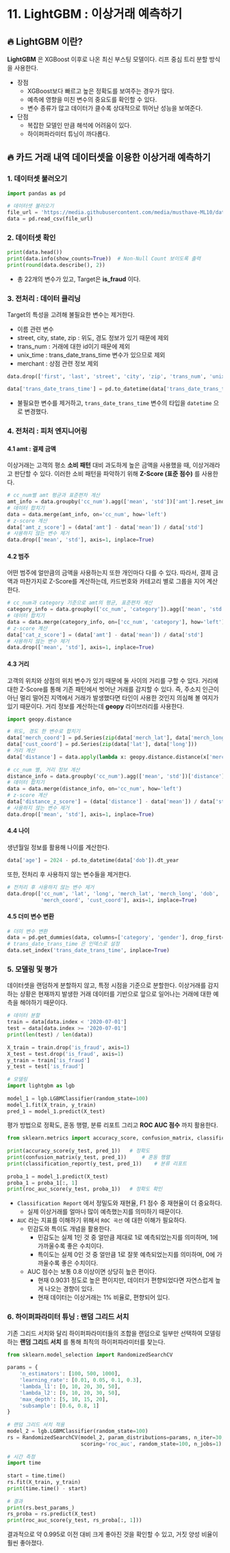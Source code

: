 # 11. LightGBM : 이상거래 예측하기

## 🔥 LightGBM 이란?

**LightGBM** 은 XGBoost 이후로 나온 최신 부스팅 모델이다.
리프 중심 트리 분할 방식을 사용한다.

- 장점
	- XGBoost보다 빠르고 높은 정확도를 보여주는 경우가 많다.
	- 예측에 영향을 미친 변수의 중요도를 확인할 수 있다.
	- 변수 종류가 많고 데이터가 클수록 상대적으로 뛰어난 성능을 보여준다.
- 단점
	- 복잡한 모델인 만큼 해석에 어려움이 있다.
	- 하이퍼파라미터 튜닝이 까다롭다.

## 🔥 카드 거래 내역 데이터셋을 이용한 이상거래 예측하기

### 1. 데이터셋 불러오기

```python
import pandas as pd
  
# 데이터셋 불러오기  
file_url = 'https://media.githubusercontent.com/media/musthave-ML10/data_source/main/fraud.csv'  
data = pd.read_csv(file_url)
```

### 2. 데이터셋 확인

```python
print(data.head())  
print(data.info(show_counts=True))  # Non-Null Count 보이도록 출력  
print(round(data.describe(), 2))
```

- 총 22개의 변수가 있고, Target은 **is_fraud** 이다.

### 3. 전처리 : 데이터 클리닝

Target의 특성을 고려해 불필요한 변수는 제거한다.
- 이름 관련 변수
- street, city, state, zip : 위도, 경도 정보가 있기 때문에 제외
- trans_num : 거래에 대한 id이기 때문에 제외
- unix_time : trans_date_trans_time 변수가 있으므로 제외
- merchant : 상점 관련 정보 제외

```python
data.drop(['first', 'last', 'street', 'city', 'zip', 'trans_num', 'unix_time', 'job', 'merchant'], axis=1, inplace=True)  

data['trans_date_trans_time'] = pd.to_datetime(data['trans_date_trans_time'])
```

- 불필요한 변수를 제거하고, `trans_date_trans_time` 변수의 타입을 `datetime` 으로 변경했다.

### 4. 전처리 : 피처 엔지니어링

#### 4.1 amt : 결제 금액

이상거래는 고객의 평소 **소비 패턴** 대비 과도하게 높은 금액을 사용했을 때, 이상거래라고 판단할 수 있다.
이러한 소비 패턴을 파악하기 위해 **Z-Score (표준 점수)** 를 사용한다.

```python
# cc_num별 amt 평균과 표준편차 계산
amt_info = data.groupby('cc_num').agg(['mean', 'std'])['amt'].reset_index()
# 데이터 합치기
data = data.merge(amt_info, on='cc_num', how='left')  
# z-score 계산  
data['amt_z_score'] = (data['amt'] - data['mean']) / data['std']
# 사용하지 않는 변수 제거
data.drop(['mean', 'std'], axis=1, inplace=True)
```

#### 4.2 범주

어떤 범주에 얼만큼의 금액을 사용하는지 또한 개인마다 다를 수 있다.
따라서, 결제 금액과 마찬가지로 Z-Score를 계산하는데, 카드번호와 카테고리 별로 그룹을 지어 계산한다.

```python
# cc_num과 category 기준으로 amt의 평균, 표준편차 계산  
category_info = data.groupby(['cc_num', 'category']).agg(['mean', 'std'])['amt'].reset_index()
# 데이터 합치기
data = data.merge(category_info, on=['cc_num', 'category'], how='left')
# z-score 계산  
data['cat_z_score'] = (data['amt'] - data['mean']) / data['std']
# 사용하지 않는 변수 제거
data.drop(['mean', 'std'], axis=1, inplace=True)   
```

#### 4.3 거리

고객의 위치와 상점의 위치 변수가 있기 때문에 둘 사이의 거리를 구할 수 있다.
거리에 대한 Z-Score를 통해 기존 패턴에서 벗어난 거래를 감지할 수 있다.
즉, 주소지 인근이 아닌 멀리 떨어진 지역에서 거래가 발생했다면 타인이 사용한 것인지 의심해 볼 여지가 있기 때문이다.
거리 정보를 계산하는데 **geopy** 라이브러리를 사용한다.

```python
import geopy.distance  

# 위도, 경도 한 변수로 합치기 
data['merch_coord'] = pd.Series(zip(data['merch_lat'], data['merch_long']))  
data['cust_coord'] = pd.Series(zip(data['lat'], data['long']))  
# 거리 계산  
data['distance'] = data.apply(lambda x: geopy.distance.distance(x['merch_coord'], x['cust_coord']).km, axis=1)  
  
# cc_num 별, 거리 정보 계산  
distance_info = data.groupby('cc_num').agg(['mean', 'std'])['distance'].reset_index()
# 데이터 합치기
data = data.merge(distance_info, on='cc_num', how='left')  
# z-score 계산  
data['distance_z_score'] = (data['distance'] - data['mean']) / data['std']  
# 사용하지 않는 변수 제거
data.drop(['mean', 'std'], axis=1, inplace=True)    
```

#### 4.4 나이

생년월일 정보를 활용해 나이를 계산한다.

```python
data['age'] = 2024 - pd.to_datetime(data['dob']).dt_year  
```

또한, 전처리 후 사용하지 않는 변수들을 제거한다.

```python
# 전처리 후 사용하지 않는 변수 제거  
data.drop(['cc_num', 'lat', 'long', 'merch_lat', 'merch_long', 'dob',
		   'merch_coord', 'cust_coord'], axis=1, inplace=True)
```

#### 4.5 더미 변수 변환

```python
# 더미 변수 변환  
data = pd.get_dummies(data, columns=['category', 'gender'], drop_first=True)  
# trans_date_trans_time 은 인덱스로 설정  
data.set_index('trans_date_trans_time', inplace=True)
```

### 5. 모델링 및 평가

데이터셋을 랜덤하게 분할하지 않고, 특정 시점을 기준으로 분할한다.
이상거래를 감지하는 상황은 현재까지 발생한 거래 데이터를 기반으로 앞으로 일어나는 거래에 대한 예측을 해야하기 때문이다.

```python
# 데이터 분할  
train = data[data.index < '2020-07-01']  
test = data[data.index >= '2020-07-01']  
print(len(test) / len(data))  
  
X_train = train.drop('is_fraud', axis=1)  
X_test = test.drop('is_fraud', axis=1)  
y_train = train['is_fraud']  
y_test = test['is_fraud']  
  
# 모델링  
import lightgbm as lgb  
  
model_1 = lgb.LGBMClassifier(random_state=100)  
model_1.fit(X_train, y_train)  
pred_1 = model_1.predict(X_test)
```

평가 방법으로 정확도, 혼동 행렬, 분류 리포트 그리고 **ROC AUC 점수** 까지 활용한다.

```python
from sklearn.metrics import accuracy_score, confusion_matrix, classification_report, roc_auc_score  
  
print(accuracy_score(y_test, pred_1))   # 정확도  
print(confusion_matrix(y_test, pred_1))     # 혼동 행렬  
print(classification_report(y_test, pred_1))    # 분류 리포트  
  
proba_1 = model_1.predict(X_test)  
proba_1 = proba_1[:, 1]  
print(roc_auc_score(y_test, proba_1))   # 정확도 확인
```

- `Classification Report` 에서 정밀도와 재현율, F1 점수 중 재현율이 더 중요하다.
	- 실제 이상거래를 얼마나 많이 예측했는지를 의미하기 때문이다.
- `AUC` 라는 지표를 이해하기 위해서 `ROC 곡선` 에 대한 이해가 필요하다.
	- 민감도와 특이도 개념을 활용한다.
		- 민감도는 실제 1인 것 중 얼만큼 제대로 1로 예측되었는지를 의미하며, 1에 가까울수록 좋은 수치이다.
		- 특이도는 실제 0인 것 중 얼만큼 1로 잘못 예측되었는지를 의미하며, 0에 가까울수록 좋은 수치이다.
	- AUC 점수는 보통 0.8 이상이면 상당히 높은 편이다.
		- 현재 0.9031 정도로 높은 편이지만, 데이터가 편향되었다면 자연스럽게 높게 나오는 경향이 있다.
		- 현재 데이터는 이상거래는 1% 비율로, 편향되어 있다.

### 6. 하이퍼파라미터 튜닝 : 랜덤 그리드 서치

기존 그리드 서치와 달리 하이퍼파라미터들의 조합을 랜덤으로 일부만 선택하여 모델링하는 **랜덤 그리드 서치** 를 통해 최적의 하이퍼파라미터를 찾는다.

```python
from sklearn.model_selection import RandomizedSearchCV  
  
params = {  
    'n_estimators': [100, 500, 1000],  
    'learning_rate': [0.01, 0.05, 0.1, 0.3],  
    'lambda_l1': [0, 10, 20, 30, 50],  
    'lambda_l2': [0, 10, 20, 30, 50],  
    'max_depth': [5, 10, 15, 20],  
    'subsample': [0.6, 0.8, 1]  
}  
  
# 랜덤 그리드 서치 적용  
model_2 = lgb.LGBMClassifier(random_state=100)  
rs = RandomizedSearchCV(model_2, param_distributions=params, n_iter=30,
						scoring='roc_auc', random_state=100, n_jobs=1)  
  
# 시간 측정  
import time  
  
start = time.time()  
rs.fit(X_train, y_train)  
print(time.time() - start)  
  
# 결과  
print(rs.best_params_)  
rs_proba = rs.predict(X_test)  
print(roc_auc_score(y_test, rs_proba[:, 1]))
```

결과적으로 약 0.995로 이전 대비 크게 좋아진 것을 확인할 수 있고, 거짓 양성 비율이 훨씬 좋아졌다.